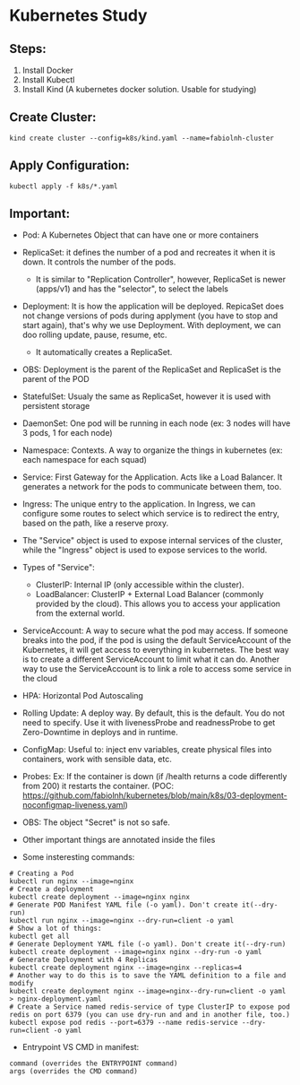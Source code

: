 # Kubernetes Study

## Steps:
1) Install Docker
2) Install Kubectl
3) Install Kind (A kubernetes docker solution. Usable for studying)
## Create Cluster:
```
kind create cluster --config=k8s/kind.yaml --name=fabiolnh-cluster
```
## Apply Configuration:
```
kubectl apply -f k8s/*.yaml
```

## Important:
- Pod: A Kubernetes Object that can have one or more containers
- ReplicaSet: it defines the number of a pod and recreates it when it is down. It controls the number of the pods.
  * It is similar to "Replication Controller", however, ReplicaSet is newer (apps/v1) and has the "selector", to select the labels
- Deployment: It is how the application will be deployed. RepicaSet does not change versions of pods during applyment (you have to stop and start again), that's why we use Deployment. With deployment, we can doo rolling update, pause, resume, etc.
  * It automatically creates a ReplicaSet.
- OBS: Deployment is the parent of the ReplicaSet and ReplicaSet is the parent of the POD
- StatefulSet: Usualy the same as ReplicaSet, however it is used with persistent storage
- DaemonSet: One pod will be running in each node (ex: 3 nodes will have 3 pods, 1 for each node) 
- Namespace: Contexts. A way to organize the things in kubernetes (ex: each namespace for each squad)
- Service: First Gateway for the Application. Acts like a Load Balancer. It generates a network for the pods to communicate between them, too.
- Ingress: The unique entry to the application. In Ingress, we can configure some routes to select which service is to redirect the entry, based on the path, like a reserve proxy.
- The "Service" object is used to expose internal services of the cluster, while the "Ingress" object is used to expose services to the world.
- Types of "Service":
  * ClusterIP: Internal IP (only accessible within the cluster).
  * LoadBalancer: ClusterIP + External Load Balancer (commonly provided by the cloud). This allows you to access your application from the external world.
- ServiceAccount: A way to secure what the pod may access. If someone breaks into the pod, if the pod is using the default ServiceAccount of the Kubernetes, it will get access to everything in kubernetes. The best way is to create a different ServiceAccount to limit what it can do. Another way to use the ServiceAccount is to link a role to access some service in the cloud 
- HPA: Horizontal Pod Autoscaling
- Rolling Update: A deploy way. By default, this is the default. You do not need to specify. Use it with livenessProbe and readnessProbe to get Zero-Downtime in deploys and in runtime.
- ConfigMap: Useful to: inject env variables, create physical files into containers, work with sensible data, etc.
- Probes: Ex: If the container is down (if /health returns a code differently from 200) it restarts the container. (POC: https://github.com/fabiolnh/kubernetes/blob/main/k8s/03-deployment-noconfigmap-liveness.yaml)
- OBS: The object "Secret" is not so safe.
- Other important things are annotated inside the files


- Some insteresting commands:
```
# Creating a Pod
kubectl run nginx --image=nginx
# Create a deployment
kubectl create deployment --image=nginx nginx
# Generate POD Manifest YAML file (-o yaml). Don't create it(--dry-run)
kubectl run nginx --image=nginx --dry-run=client -o yaml
# Show a lot of things:
kubectl get all
# Generate Deployment YAML file (-o yaml). Don't create it(--dry-run)
kubectl create deployment --image=nginx nginx --dry-run -o yaml
# Generate Deployment with 4 Replicas
kubectl create deployment nginx --image=nginx --replicas=4
# Another way to do this is to save the YAML definition to a file and modify
kubectl create deployment nginx --image=nginx--dry-run=client -o yaml > nginx-deployment.yaml
# Create a Service named redis-service of type ClusterIP to expose pod redis on port 6379 (you can use dry-run and and in another file, too.)
kubectl expose pod redis --port=6379 --name redis-service --dry-run=client -o yaml
```
- Entrypoint VS CMD in manifest:
```
command (overrides the ENTRYPOINT command)
args (overrides the CMD command)
```
